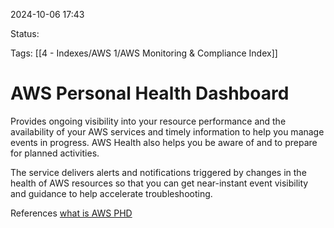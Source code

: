 2024-10-06 17:43

Status:

Tags:
[[4 - Indexes/AWS 1/AWS Monitoring & Compliance Index]]
# AWS Personal Health Dashboard

Provides ongoing visibility into your resource performance and the availability of your AWS services and timely information to help you manage events in progress. AWS Health also helps you be aware of and to prepare for planned activities.

The service delivers alerts and notifications triggered by changes in the health of AWS resources so that you can get near-instant event visibility and guidance to help accelerate troubleshooting.




References 
[what is AWS PHD](https://docs.aws.amazon.com/health/latest/ug/aws-health-account-views.html)